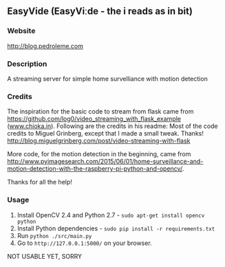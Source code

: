 ## EasyVide (EasyViːde - the i reads as in bit)

### Website
http://blog.pedroleme.com

### Description
A streaming server for simple home survelliance with motion detection

### Credits
The inspiration for the basic code to stream from flask came from https://github.com/log0/video_streaming_with_flask_example (www.chioka.in). Following are the credits in his readme: Most of the code credits to Miguel Grinberg, except that I made a small tweak. Thanks! http://blog.miguelgrinberg.com/post/video-streaming-with-flask

More code, for the motion detection in the beginning, came from http://www.pyimagesearch.com/2015/06/01/home-surveillance-and-motion-detection-with-the-raspberry-pi-python-and-opencv/.

Thanks for all the help!

### Usage
1. Install OpenCV 2.4 and Python 2.7 - `sudo apt-get install opencv python`
2. Install Python dependencies - `sudo pip install -r requirements.txt`
2. Run `python ./src/main.py`
3. Go to `http://127.0.0.1:5000/` on your browser.

NOT USABLE YET, SORRY